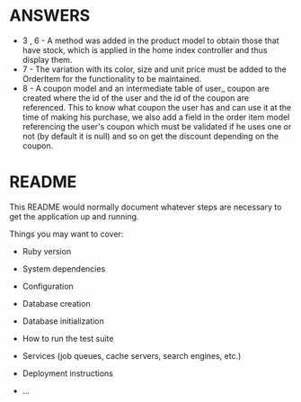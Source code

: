 # ANSWERS

* 3 , 6 - A method was added in the product model to obtain those that have stock, which is applied in the home index controller and thus display them.
* 7 - The variation with its color, size and unit price must be added to the OrderItem for the functionality to be maintained.
* 8 - A coupon model and an intermediate table of user_ coupon are created where the id of the user and the id of the coupon are referenced. This to know what coupon the user has and can use it at the time of making his purchase, we also add a field in the order item model referencing the user's coupon which must be validated if he uses one or not (by default it is null) and so on get the discount depending on the coupon.

# README

This README would normally document whatever steps are necessary to get the
application up and running.

Things you may want to cover:

* Ruby version

* System dependencies

* Configuration

* Database creation

* Database initialization

* How to run the test suite

* Services (job queues, cache servers, search engines, etc.)

* Deployment instructions

* ...
